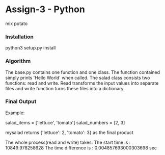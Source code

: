 # Assign-3 - Python 


mix potato

### Installation
python3 setup.py install

### Algorithm 
The base.py contains one function and one class. The function contained simply prints 'Hello World' when called. The salad class consists two functions: read and write. Read transforms the input values into separate files and write function turns these files into a dictionary. 

### Final Output 

Example:  

salad_items = ['lettuce', 'tomato'] 
salad_numbers = [2, 3]  

mysalad returns {'lettuce': 2, 'tomato': 3} as the final product 

The whole process(read and write) takes:
The start time is : 10849.978258628
The time difference is : 0.004857693000303698 sec

